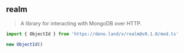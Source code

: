 ## realm

> A library for interacting with MongoDB over HTTP.

```ts
import { ObjectId } from 'https://deno.land/x/realm@v0.1.0/mod.ts'

new ObjectId()
```
